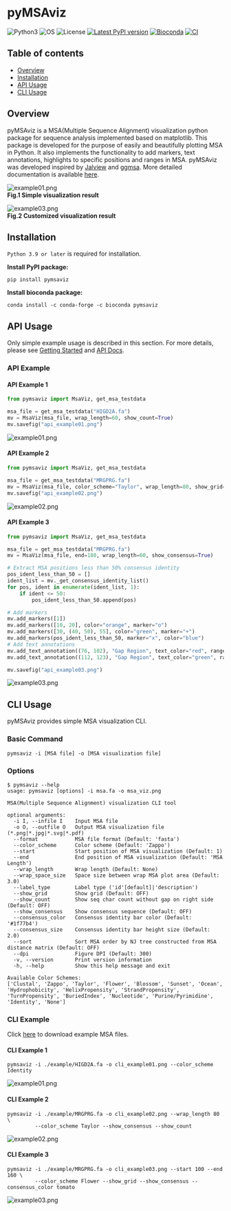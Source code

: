 # pyMSAviz

![Python3](https://img.shields.io/badge/Language-Python3-steelblue)
![OS](https://img.shields.io/badge/OS-_Windows_|_Mac_|_Linux-steelblue)
![License](https://img.shields.io/badge/License-MIT-steelblue)
[![Latest PyPI version](https://img.shields.io/pypi/v/pymsaviz.svg)](https://pypi.python.org/pypi/pymsaviz)
[![Bioconda](https://img.shields.io/conda/vn/bioconda/pymsaviz.svg?color=green)](https://anaconda.org/bioconda/pymsaviz)
[![CI](https://github.com/moshi4/pyMSAviz/actions/workflows/ci.yml/badge.svg)](https://github.com/moshi4/pyMSAviz/actions/workflows/ci.yml)

## Table of contents

- [Overview](#overview)
- [Installation](#installation)
- [API Usage](#api-usage)
- [CLI Usage](#cli-usage)

## Overview

pyMSAviz is a MSA(Multiple Sequence Alignment) visualization python package for sequence analysis implemented based on matplotlib.
This package is developed for the purpose of easily and beautifully plotting MSA in Python.
It also implements the functionality to add markers, text annotations, highlights to specific positions and ranges in MSA.
pyMSAviz was developed inspired by [Jalview](https://www.jalview.org/) and [ggmsa](https://github.com/YuLab-SMU/ggmsa).
More detailed documentation is available [here](https://moshi4.github.io/pyMSAviz/).

![example01.png](https://raw.githubusercontent.com/moshi4/pyMSAviz/main/docs/images/api_example01.png)  
**Fig.1 Simple visualization result**

![example03.png](https://raw.githubusercontent.com/moshi4/pyMSAviz/main/docs/images/api_example03.png)  
**Fig.2 Customized visualization result**

## Installation

`Python 3.9 or later` is required for installation.

**Install PyPI package:**

    pip install pymsaviz

**Install bioconda package:**

    conda install -c conda-forge -c bioconda pymsaviz

## API Usage

Only simple example usage is described in this section.
For more details, please see [Getting Started](https://moshi4.github.io/pyMSAviz/getting_started/) and [API Docs](https://moshi4.github.io/pyMSAviz/api-docs/msaviz/).

### API Example

#### API Example 1

```python
from pymsaviz import MsaViz, get_msa_testdata

msa_file = get_msa_testdata("HIGD2A.fa")
mv = MsaViz(msa_file, wrap_length=60, show_count=True)
mv.savefig("api_example01.png")
```

![example01.png](https://raw.githubusercontent.com/moshi4/pyMSAviz/main/docs/images/api_example01.png)  

#### API Example 2

```python
from pymsaviz import MsaViz, get_msa_testdata

msa_file = get_msa_testdata("MRGPRG.fa")
mv = MsaViz(msa_file, color_scheme="Taylor", wrap_length=80, show_grid=True, show_consensus=True)
mv.savefig("api_example02.png")
```

![example02.png](https://raw.githubusercontent.com/moshi4/pyMSAviz/main/docs/images/api_example02.png)  

#### API Example 3

```python
from pymsaviz import MsaViz, get_msa_testdata

msa_file = get_msa_testdata("MRGPRG.fa")
mv = MsaViz(msa_file, end=180, wrap_length=60, show_consensus=True)

# Extract MSA positions less than 50% consensus identity
pos_ident_less_than_50 = []
ident_list = mv._get_consensus_identity_list()
for pos, ident in enumerate(ident_list, 1):
    if ident <= 50:
        pos_ident_less_than_50.append(pos)

# Add markers
mv.add_markers([1])
mv.add_markers([10, 20], color="orange", marker="o")
mv.add_markers([30, (40, 50), 55], color="green", marker="+")
mv.add_markers(pos_ident_less_than_50, marker="x", color="blue")
# Add text annotations
mv.add_text_annotation((76, 102), "Gap Region", text_color="red", range_color="red")
mv.add_text_annotation((112, 123), "Gap Region", text_color="green", range_color="green")

mv.savefig("api_example03.png")
```

![example03.png](https://raw.githubusercontent.com/moshi4/pyMSAviz/main/docs/images/api_example03.png)  

## CLI Usage

pyMSAviz provides simple MSA visualization CLI.

### Basic Command

    pymsaviz -i [MSA file] -o [MSA visualization file]

### Options

    $ pymsaviz --help
    usage: pymsaviz [options] -i msa.fa -o msa_viz.png

    MSA(Multiple Sequence Alignment) visualization CLI tool

    optional arguments:
      -i I, --infile I    Input MSA file
      -o O, --outfile O   Output MSA visualization file (*.png|*.jpg|*.svg|*.pdf)
      --format            MSA file format (Default: 'fasta')
      --color_scheme      Color scheme (Default: 'Zappo')
      --start             Start position of MSA visualization (Default: 1)
      --end               End position of MSA visualization (Default: 'MSA Length')
      --wrap_length       Wrap length (Default: None)
      --wrap_space_size   Space size between wrap MSA plot area (Default: 3.0)
      --label_type        Label type ('id'[default]|'description')
      --show_grid         Show grid (Default: OFF)
      --show_count        Show seq char count without gap on right side (Default: OFF)
      --show_consensus    Show consensus sequence (Default: OFF)
      --consensus_color   Consensus identity bar color (Default: '#1f77b4')
      --consensus_size    Consensus identity bar height size (Default: 2.0)
      --sort              Sort MSA order by NJ tree constructed from MSA distance matrix (Default: OFF)
      --dpi               Figure DPI (Default: 300)
      -v, --version       Print version information
      -h, --help          Show this help message and exit

    Available Color Schemes:
    ['Clustal', 'Zappo', 'Taylor', 'Flower', 'Blossom', 'Sunset', 'Ocean', 'Hydrophobicity', 'HelixPropensity', 'StrandPropensity', 'TurnPropensity', 'BuriedIndex', 'Nucleotide', 'Purine/Pyrimidine', 'Identity', 'None']

### CLI Example

Click [here](https://github.com/moshi4/pyMSAviz/raw/main/example/example.zip) to download example MSA files.  

#### CLI Example 1

    pymsaviz -i ./example/HIGD2A.fa -o cli_example01.png --color_scheme Identity

![example01.png](https://raw.githubusercontent.com/moshi4/pyMSAviz/main/docs/images/cli_example01.png)  

#### CLI Example 2

    pymsaviz -i ./example/MRGPRG.fa -o cli_example02.png --wrap_length 80 \
             --color_scheme Taylor --show_consensus --show_count

![example02.png](https://raw.githubusercontent.com/moshi4/pyMSAviz/main/docs/images/cli_example02.png)  

#### CLI Example 3

    pymsaviz -i ./example/MRGPRG.fa -o cli_example03.png --start 100 --end 160 \
             --color_scheme Flower --show_grid --show_consensus --consensus_color tomato 

![example03.png](https://raw.githubusercontent.com/moshi4/pyMSAviz/main/docs/images/cli_example03.png)  
